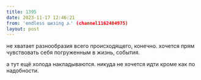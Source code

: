 ```yaml
---
title: 1395
date: 2023-11-17 12:46:21
from: 'endless шизing ⍼' (channel1162404975)
layout: post
---
```


не хватает разнообразия всего происходящего, конечно. хочется прям чувствовать себя погруженным в жизнь, события.

а тут ещё холода накладываются. никуда не хочется идти кроме как по надобности.
